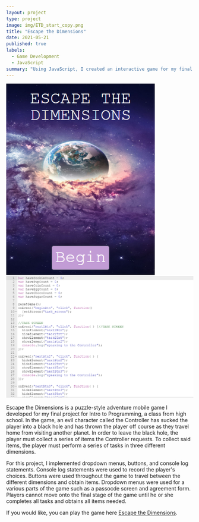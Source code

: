 ```yaml
---
layout: project
type: project
image: img/ETD_start_copy.png
title: "Escape the Dimensions"
date: 2021-05-21
published: true
labels:
  - Game Development
  - JavaScript 
summary: "Using JavaScript, I created an interactive game for my final project in my Intro to Programming high school class."
---
```


<div class="text-center p-4">
  <img width="400px" src="../img/ETD_start.png" class="img-thumbnail" >
  <img width="700px" src="../img/ETD_code.png" class="img-thumbnail" >
</div>

Escape the Dimensions is a puzzle-style adventure mobile game I developed for my final project for Intro to Programming, a class from high school. In the game, an evil character called the Controller has sucked the player into a black hole and has thrown the player off course as they travel home from visiting another planet. In order to leave the black hole, the player must collect a series of items the Controller requests. To collect said items, the player must perform a series of tasks in three different dimensions. 

For this project, I implemented dropdown menus, buttons, and console log statements. Console log statements were used to record the player's choices. Buttons were used throughout the game to travel between the different dimensions and obtain items. Dropdown menus were used for a various parts of the game such as a passocde screen and agreement form. Players cannot move onto the final stage of the game until he or she completes all tasks and obtains all items needed. 


If you would like, you can play the game here [Escape the Dimensions](https://studio.code.org/projects/applab/kfxRYqG93fIC2xD0DqVCAbT63u_I6bnxRB2vCoqUHBY).
